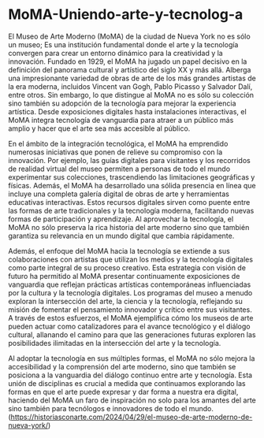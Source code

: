 # MoMA-Uniendo-arte-y-tecnolog-a

 El Museo de Arte Moderno (MoMA) de la ciudad de Nueva York no es sólo un museo; Es una institución fundamental donde el arte y la tecnología convergen para crear un entorno dinámico para la creatividad y la innovación. Fundado en 1929, el MoMA ha jugado un papel decisivo en la definición del panorama cultural y artístico del siglo XX y más allá. Alberga una impresionante variedad de obras de arte de los más grandes artistas de la era moderna, incluidos Vincent van Gogh, Pablo Picasso y Salvador Dalí, entre otros. Sin embargo, lo que distingue al MoMA no es sólo su colección sino también su adopción de la tecnología para mejorar la experiencia artística. Desde exposiciones digitales hasta instalaciones interactivas, el MoMA integra tecnología de vanguardia para atraer a un público más amplio y hacer que el arte sea más accesible al público.

 En el ámbito de la integración tecnológica, el MoMA ha emprendido numerosas iniciativas que ponen de relieve su compromiso con la innovación. Por ejemplo, las guías digitales para visitantes y los recorridos de realidad virtual del museo permiten a personas de todo el mundo experimentar sus colecciones, trascendiendo las limitaciones geográficas y físicas. Además, el MoMA ha desarrollado una sólida presencia en línea que incluye una completa galería digital de obras de arte y herramientas educativas interactivas. Estos recursos digitales sirven como puente entre las formas de arte tradicionales y la tecnología moderna, facilitando nuevas formas de participación y aprendizaje. Al aprovechar la tecnología, el MoMA no sólo preserva la rica historia del arte moderno sino que también garantiza su relevancia en un mundo digital que cambia rápidamente.

 Además, el enfoque del MoMA hacia la tecnología se extiende a sus colaboraciones con artistas que utilizan los medios y la tecnología digitales como parte integral de su proceso creativo. Esta estrategia con visión de futuro ha permitido al MoMA presentar continuamente exposiciones de vanguardia que reflejan prácticas artísticas contemporáneas influenciadas por la cultura y la tecnología digitales. Los programas del museo a menudo exploran la intersección del arte, la ciencia y la tecnología, reflejando su misión de fomentar el pensamiento innovador y crítico entre sus visitantes. A través de estos esfuerzos, el MoMA ejemplifica cómo los museos de arte pueden actuar como catalizadores para el avance tecnológico y el diálogo cultural, allanando el camino para que las generaciones futuras exploren las posibilidades ilimitadas en la intersección del arte y la tecnología.

Al adoptar la tecnología en sus múltiples formas, el MoMA no sólo mejora la accesibilidad y la comprensión del arte moderno, sino que también se posiciona a la vanguardia del diálogo continuo entre arte y tecnología. Esta unión de disciplinas es crucial a medida que continuamos explorando las formas en que el arte puede expresar y dar forma a nuestra era digital, haciendo del MoMA un faro de inspiración no solo para los amantes del arte sino también para tecnólogos e innovadores de todo el mundo.
(https://historiasconarte.com/2024/04/29/el-museo-de-arte-moderno-de-nueva-york/)





